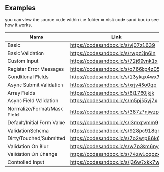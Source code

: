 ## Examples

you can view the source code within the folder or visit code sand box to see how it works.

| Name                        | Link                                |
| --------------------------- | ----------------------------------- |
| Basic                       | https://codesandbox.io/s/yj07z1639  |
| Basic Validation            | https://codesandbox.io/s/rwpz2jn6ln |
| Custom Input                | https://codesandbox.io/s/72j69vnk1x |
| Register Error Messages     | https://codesandbox.io/s/o766kp4z05 |
| Conditional Fields          | https://codesandbox.io/s/13ykqx4wx7 |
| Async Submit Validation     | https://codesandbox.io/s/xrjv48o0qp |
| Array Fields                | https://codesandbox.io/s/6j1760jkjk |
| Async Field Validation      | https://codesandbox.io/s/m5pj55yj7x |
| Normalize/Format/Mask Field | https://codesandbox.io/s/387z7njwzp |
| Default/Initial Form Value  | https://codesandbox.io/s/l3mxpvmm9  |
| ValidationSchema            | https://codesandbox.io/s/928po918qr |
| Dirty/Touched/Submitted     | https://codesandbox.io/s/7o2wrp86k6 |
| Validation On Blur          | https://codesandbox.io/s/w7p3km6nyw |
| Validation On Change        | https://codesandbox.io/s/74zw1oqozx |
| Controlled Input            | https://codesandbox.io/s/j36w7xkk7w |
